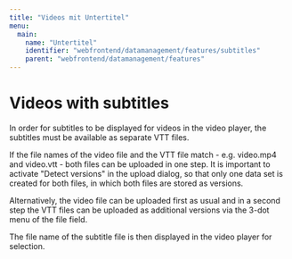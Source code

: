 ```yaml
---
title: "Videos mit Untertitel"
menu:
  main:
    name: "Untertitel"
    identifier: "webfrontend/datamanagement/features/subtitles"
    parent: "webfrontend/datamanagement/features"
---
```


# Videos with subtitles

In order for subtitles to be displayed for videos in the video player, the subtitles must be available as separate VTT files.

If the file names of the video file and the VTT file match - e.g. video.mp4 and video.vtt - both files can be uploaded in one step. It is important to activate "Detect versions" in the upload dialog, so that only one data set is created for both files, in which both files are stored as versions.

Alternatively, the video file can be uploaded first as usual and in a second step the VTT files can be uploaded as additional versions via the 3-dot menu of the file field.

The file name of the subtitle file is then displayed in the video player for selection.